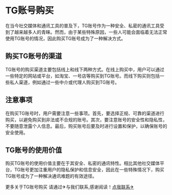 # TG账号购买

在当今社交媒体和通讯工具的普及下，TG账号作为一种安全、私密的通讯工具受到了越来越多人的青睐。然而，由于某些特殊原因，一些人可能会面临着无法正常使用TG账号的情况，因此购买TG账号成为了一种解决方式。

## 购买TG账号的渠道

TG账号的购买渠道主要包括线上和线下两种方式。在线上购买中，用户可以通过一些特定的网站或平台，如淘宝、一号店等购买到TG账号。而线下购买则包括一些私人渠道，例如通过一些中介或代理人购买到TG账号。

## 注意事项

在购买TG账号时，用户需要注意一些事项。首先，要选择正规、可靠的渠道进行购买，以避免购买到非法或不合规的账号。其次，要注意账号的安全性和隐私性，不要随意泄露个人信息。最后，购买账号后要及时进行设置和保护，以确保账号的安全使用。

## TG账号的使用价值

购买TG账号的使用价值主要在于其安全、私密的通讯特性。相比其他社交媒体平台，TG账号更加注重用户的隐私保护和信息安全，因此在一些特殊情况下，购买TG账号成为了一种解决通讯难题的有效途径。

更多关于TG账号购买 请通过✈与我们联系,感谢阅读！[点我联系✈](https://ad.k02.cc)